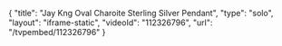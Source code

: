 {
    "title": "Jay Kng Oval Charoite Sterling Silver Pendant",
    "type": "solo",
    "layout": "iframe-static",
    "videoId": "112326796",
    "url": "\/tvpembed\/112326796"
}
